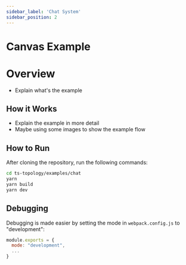 ```yaml
---
sidebar_label: 'Chat System'
sidebar_position: 2
---
```


# Canvas Example

# Overview

- Explain what's the example

## How it Works

- Explain the example in more detail
- Maybe using some images to show the example flow


## How to Run

After cloning the repository, run the following commands:

```bash
cd ts-topology/examples/chat
yarn
yarn build
yarn dev
```

## Debugging

Debugging is made easier by setting the mode in `webpack.config.js` to "development":

```js
module.exports = {
  mode: "development",
  ...
}
```